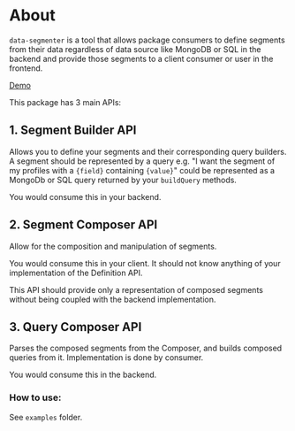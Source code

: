 # About

`data-segmenter` is a tool that allows package consumers to define segments from their data regardless of data source like MongoDB or SQL in the backend and provide those segments to a client consumer or user in the frontend.

[Demo](https://data-segmenter-demo.vercel.app/)

This package has 3 main APIs:

## 1. Segment Builder API

Allows you to define your segments and their corresponding query builders. A segment should be represented by a query e.g. "I want the segment of my profiles with a `{field}` containing `{value}`" could be represented as a MongoDb or SQL query returned by your `buildQuery` methods.

You would consume this in your backend.

## 2. Segment Composer API

Allow for the composition and manipulation of segments.

You would consume this in your client. It should not know anything of your implementation of the Definition API.

This API should provide only a representation of composed segments without being coupled with the backend implementation.

## 3. Query Composer API

Parses the composed segments from the Composer, and builds composed queries from it. Implementation is done by consumer.

You would consume this in the backend.

### How to use:

See `examples` folder.
